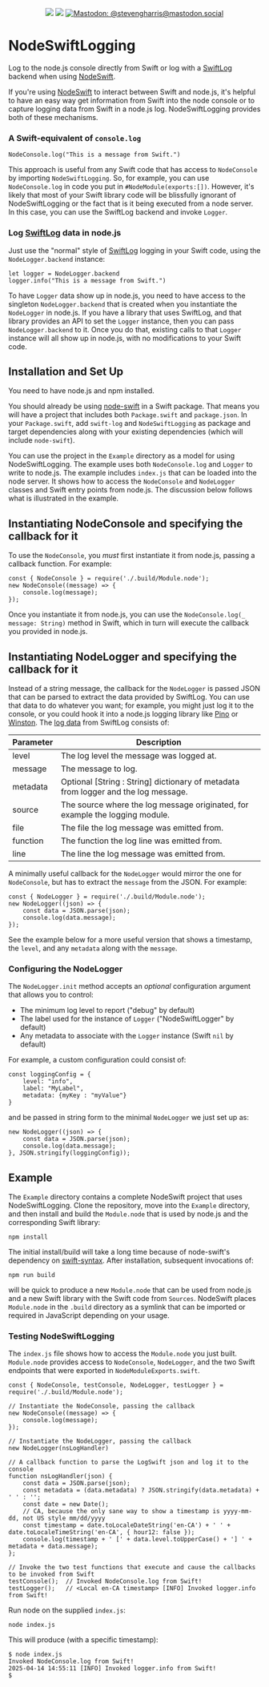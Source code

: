 <p align="center">
    <img src="https://img.shields.io/badge/Swift-5.9+-blue.svg">
    <img src="https://img.shields.io/badge/Mac-14+-blue">
    <a href="https://mastodon.social/@stevengharris">
        <img src="https://img.shields.io/badge/Contact-@stevengharris-lightgrey.svg?style=flat" alt="Mastodon: @stevengharris@mastodon.social">
    </a>
</p>

# NodeSwiftLogging

Log to the node.js console directly from Swift or log with a [SwiftLog](https://github.com/apple/swift-log) backend when using [NodeSwift](https://github.com/kabiroberai/node-swift).

If you're using [NodeSwift](https://github.com/kabiroberai/node-swift) to interact between Swift and node.js, it's helpful to have an easy way get information from Swift into the node console or to capture logging data from Swift in a node.js log. NodeSwiftLogging provides both of these mechanisms.

### A Swift-equivalent of `console.log`

```
NodeConsole.log("This is a message from Swift.")
```

This approach is useful from any Swift code that has access to `NodeConsole` by importing `NodeSwiftLogging`. So, for example, you can use `NodeConsole.log` in code you put in `#NodeModule(exports:[])`. However, it's likely that most of your Swift library code will be blissfully ignorant of NodeSwiftLogging or the fact that is it being executed from a node server. In this case, you can use the SwiftLog backend and invoke `Logger`. 

### Log [SwiftLog](https://github.com/apple/swift-log) data in node.js

Just use the "normal" style of [SwiftLog](https://github.com/apple/swift-log) logging in your Swift code, using the `NodeLogger.backend` instance:

```
let logger = NodeLogger.backend
logger.info("This is a message from Swift.")
```

To have `Logger` data show up in node.js, you need to have access to the singleton `NodeLogger.backend` that is created when you instantiate the `NodeLogger` in node.js. If you have a library that uses SwiftLog, and that library provides an API to set the `Logger` instance, then you can pass `NodeLogger.backend` to it. Once you do that, existing calls to that `Logger` instance will all show up in node.js, with no modifications to your Swift code.

## Installation and Set Up

You need to have node.js and npm installed.

You should already be using [node-swift](https://github.com/kabiroberai/node-swift) in a Swift package. That means you will have a project that includes both `Package.swift` and `package.json`. In your `Package.swift`, add `swift-log` and `NodeSwiftLogging` as package and target dependencies along with your existing dependencies (which will include `node-swift`). 

You can use the project in the `Example` directory as a model for using NodeSwiftLogging. The example uses both `NodeConsole.log` and `Logger` to write to node.js. The example includes `index.js` that can be loaded into the node server. It shows how to access the `NodeConsole` and `NodeLogger` classes and Swift entry points from node.js. The discussion below follows what is illustrated in the example.

## Instantiating NodeConsole and specifying the callback for it

To use the `NodeConsole`, you *must* first instantiate it from node.js, passing a callback function. For example:

```
const { NodeConsole } = require('./.build/Module.node');
new NodeConsole((message) => {
    console.log(message);
});
```

Once you instantiate it from node.js, you can use the `NodeConsole.log(_ message: String)` method in Swift, which in turn will execute the callback you provided in node.js.

## Instantiating NodeLogger and specifying the callback for it

Instead of a string message, the callback for the `NodeLogger` is passed JSON that can be parsed to extract the data provided by SwiftLog. You can use that data to do whatever you want; for example, you might just log it to the console, or you could hook it into a node.js logging library like [Pino](https://github.com/pinojs/pino) or [Winston](https://github.com/winstonjs/winston). The [log data](https://apple.github.io/swift-log/docs/current/Logging/Protocols/LogHandler.html) from SwiftLog consists of:


| Parameter | Description |
| --- | --- |
| level       | The log level the message was logged at.                                           |
| message     | The message to log.                                                                |
| metadata    | Optional [String : String] dictionary of metadata from logger and the log message. |
| source      | The source where the log message originated, for example the logging module.       |
| file        | The file the log message was emitted from.                                         |
| function    | The function the log line was emitted from.                                        |
| line        | The line the log message was emitted from.                                         |

A minimally useful callback for the `NodeLogger` would mirror the one for `NodeConsole`, but has to extract the `message` from the JSON. For example:

```
const { NodeLogger } = require('./.build/Module.node');
new NodeLogger((json) => {
    const data = JSON.parse(json);
    console.log(data.message);
});
```

See the example below for a more useful version that shows a timestamp, the `level`, and any `metadata` along with the `message`.

### Configuring the NodeLogger

The `NodeLogger.init` method accepts an *optional* configuration argument that allows you to control:

* The minimum log level to report ("debug" by default)
* The label used for the instance of `Logger` ("NodeSwiftLogger" by default)
* Any metadata to associate with the `Logger` instance (Swift `nil` by default)

For example, a custom configuration could consist of:

```
const loggingConfig = {
    level: "info",
    label: "MyLabel",
    metadata: {myKey : "myValue"}
}
```

and be passed in string form to the minimal `NodeLogger` we just set up as:

```
new NodeLogger((json) => {
    const data = JSON.parse(json);
    console.log(data.message);
}, JSON.stringify(loggingConfig));
```

## Example

The `Example` directory contains a complete NodeSwift project that uses NodeSwiftLogging. Clone the repository, move into the `Example` directory, and then install and build the `Module.node` that is used by node.js and the corresponding Swift library:

```
npm install
```

The initial install/build will take a long time because of node-swift's dependency on [swift-syntax](https://github.com/swiftlang/swift-syntax). After installation, subsequent invocations of:

```
npm run build
```

will be quick to produce a new `Module.node` that can be used from node.js and a new Swift library with the Swift code from `Sources`. NodeSwift places `Module.node` in the `.build` directory as a symlink that can be imported or required in JavaScript depending on your usage.

### Testing NodeSwiftLogging

The `index.js` file shows how to access the `Module.node` you just built. `Module.node` provides access to `NodeConsole`, `NodeLogger`, and the two Swift endpoints that were exported in `NodeModuleExports.swift`.

```
const { NodeConsole, testConsole, NodeLogger, testLogger } = require('./.build/Module.node');

// Instantiate the NodeConsole, passing the callback
new NodeConsole((message) => {
    console.log(message);
});

// Instantiate the NodeLogger, passing the callback
new NodeLogger(nsLogHandler)

// A callback function to parse the LogSwift json and log it to the console
function nsLogHandler(json) {
    const data = JSON.parse(json);
    const metadata = (data.metadata) ? JSON.stringify(data.metadata) + ' ' : '';
    const date = new Date();
    // CA, because the only sane way to show a timestamp is yyyy-mm-dd, not US style mm/dd/yyyy
    const timestamp = date.toLocaleDateString('en-CA') + ' ' + date.toLocaleTimeString('en-CA', { hour12: false });
    console.log(timestamp + ' [' + data.level.toUpperCase() + '] ' + metadata + data.message);
};

// Invoke the two test functions that execute and cause the callbacks to be invoked from Swift
testConsole();  // Invoked NodeConsole.log from Swift!
testLogger();   // <Local en-CA timestamp> [INFO] Invoked logger.info from Swift!
```

Run node on the supplied `index.js`:

```
node index.js
```

This will produce (with a specific timestamp):

```
$ node index.js
Invoked NodeConsole.log from Swift!
2025-04-14 14:55:11 [INFO] Invoked logger.info from Swift!
$
```
